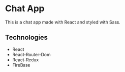 # Chat App

This is a chat app made with React and styled with Sass.

## Technologies

- React
- React-Router-Dom
- React-Redux
- FireBase
